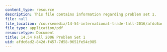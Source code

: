 ```yaml
---
content_type: resource
description: This file contains information regarding problem set 1.
file: null
file_location: /coursemedia/14-54-international-trade-fall-2016/afdc6ad2842df4577d589651fe54c985_MIT14_54F16_ProblemSet1.pdf
file_type: application/pdf
resourcetype: Document
title: 14.54 Fall 2006 Problem Set 1
uid: afdc6ad2-842d-f457-7d58-9651fe54c985
---
```

